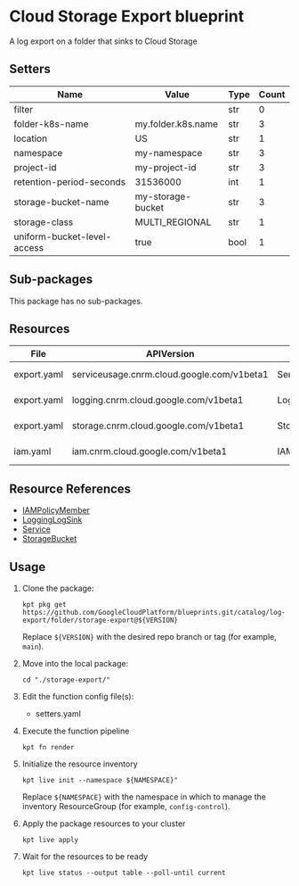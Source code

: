 <!-- BEGINNING OF PRE-COMMIT-BLUEPRINT DOCS HOOK:TITLE -->
# Cloud Storage Export blueprint


<!-- END OF PRE-COMMIT-BLUEPRINT DOCS HOOK:TITLE -->
<!-- BEGINNING OF PRE-COMMIT-BLUEPRINT DOCS HOOK:BODY -->
A log export on a folder that sinks to Cloud Storage

## Setters

|            Name             |       Value        | Type | Count |
|-----------------------------|--------------------|------|-------|
| filter                      |                    | str  |     0 |
| folder-k8s-name             | my.folder.k8s.name | str  |     3 |
| location                    | US                 | str  |     1 |
| namespace                   | my-namespace       | str  |     3 |
| project-id                  | my-project-id      | str  |     3 |
| retention-period-seconds    |           31536000 | int  |     1 |
| storage-bucket-name         | my-storage-bucket  | str  |     3 |
| storage-class               | MULTI_REGIONAL     | str  |     1 |
| uniform-bucket-level-access | true               | bool |     1 |

## Sub-packages

This package has no sub-packages.

## Resources

|    File     |                 APIVersion                 |      Kind       |              Name              |  Namespace   |
|-------------|--------------------------------------------|-----------------|--------------------------------|--------------|
| export.yaml | serviceusage.cnrm.cloud.google.com/v1beta1 | Service         | my-project-id-storage          | projects     |
| export.yaml | logging.cnrm.cloud.google.com/v1beta1      | LoggingLogSink  | my.folder.k8s.name-storagesink | my-namespace |
| export.yaml | storage.cnrm.cloud.google.com/v1beta1      | StorageBucket   | my-storage-bucket              | my-namespace |
| iam.yaml    | iam.cnrm.cloud.google.com/v1beta1          | IAMPolicyMember | storage-project-iam-policy     | my-namespace |

## Resource References

- [IAMPolicyMember](https://cloud.google.com/config-connector/docs/reference/resource-docs/iam/iampolicymember)
- [LoggingLogSink](https://cloud.google.com/config-connector/docs/reference/resource-docs/logging/logginglogsink)
- [Service](https://cloud.google.com/config-connector/docs/reference/resource-docs/serviceusage/service)
- [StorageBucket](https://cloud.google.com/config-connector/docs/reference/resource-docs/storage/storagebucket)

## Usage

1.  Clone the package:
    ```shell
    kpt pkg get https://github.com/GoogleCloudPlatform/blueprints.git/catalog/log-export/folder/storage-export@${VERSION}
    ```
    Replace `${VERSION}` with the desired repo branch or tag
    (for example, `main`).

1.  Move into the local package:
    ```shell
    cd "./storage-export/"
    ```

1.  Edit the function config file(s):
    - setters.yaml

1.  Execute the function pipeline
    ```shell
    kpt fn render
    ```

1.  Initialize the resource inventory
    ```shell
    kpt live init --namespace ${NAMESPACE}"
    ```
    Replace `${NAMESPACE}` with the namespace in which to manage
    the inventory ResourceGroup (for example, `config-control`).

1.  Apply the package resources to your cluster
    ```shell
    kpt live apply
    ```

1.  Wait for the resources to be ready
    ```shell
    kpt live status --output table --poll-until current
    ```

<!-- END OF PRE-COMMIT-BLUEPRINT DOCS HOOK:BODY -->
